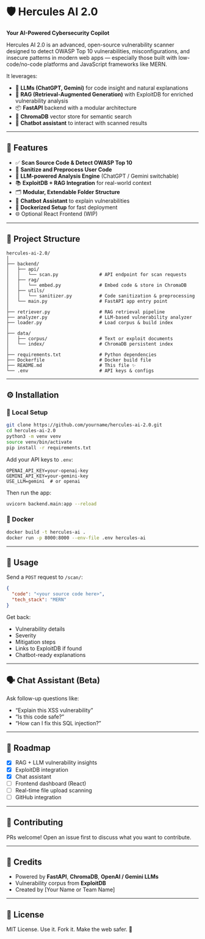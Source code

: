 # 🛡️ Hercules AI 2.0

**Your AI-Powered Cybersecurity Copilot**

Hercules AI 2.0 is an advanced, open-source vulnerability scanner designed to detect OWASP Top 10 vulnerabilities, misconfigurations, and insecure patterns in modern web apps — especially those built with low-code/no-code platforms and JavaScript frameworks like MERN.

It leverages:

- 🧠 **LLMs (ChatGPT, Gemini)** for code insight and natural explanations  
- 🔎 **RAG (Retrieval-Augmented Generation)** with ExploitDB for enriched vulnerability analysis  
- 📦 **FastAPI** backend with a modular architecture  
- 🧬 **ChromaDB** vector store for semantic search  
- 💬 **Chatbot assistant** to interact with scanned results

---

## 🚀 Features

- ✅ **Scan Source Code & Detect OWASP Top 10**
- 🔐 **Sanitize and Preprocess User Code**
- 🤖 **LLM-powered Analysis Engine** (ChatGPT / Gemini switchable)
- 📚 **ExploitDB + RAG Integration** for real-world context
- 🗂️ **Modular, Extendable Folder Structure**
- 🧠 **Chatbot Assistant** to explain vulnerabilities
- 🐳 **Dockerized Setup** for fast deployment
- 🌐 Optional React Frontend (WIP)

---

## 📁 Project Structure

```
hercules-ai-2.0/
│
├── backend/
│   ├── api/
│   │   └── scan.py               # API endpoint for scan requests
│   ├── rag/
│   │   └── embed.py              # Embed code & store in ChromaDB
│   ├── utils/
│   │   └── sanitizer.py          # Code sanitization & preprocessing
│   └── main.py                   # FastAPI app entry point
│
├── retriever.py                  # RAG retrieval pipeline
├── analyzer.py                   # LLM-based vulnerability analyzer
├── loader.py                     # Load corpus & build index
│
├── data/
│   ├── corpus/                   # Text or exploit documents
│   └── index/                    # ChromaDB persistent index
│
├── requirements.txt              # Python dependencies
├── Dockerfile                    # Docker build file
├── README.md                     # This file ✨
└── .env                          # API keys & configs
```

---

## ⚙️ Installation

### 🔧 Local Setup

```bash
git clone https://github.com/yourname/hercules-ai-2.0.git
cd hercules-ai-2.0
python3 -m venv venv
source venv/bin/activate
pip install -r requirements.txt
```

Add your API keys to `.env`:

```env
OPENAI_API_KEY=your-openai-key
GEMINI_API_KEY=your-gemini-key
USE_LLM=gemini  # or openai
```

Then run the app:

```bash
uvicorn backend.main:app --reload
```

### 🐳 Docker

```bash
docker build -t hercules-ai .
docker run -p 8000:8000 --env-file .env hercules-ai
```

---

## 🧪 Usage

Send a `POST` request to `/scan/`:

```json
{
  "code": "<your source code here>",
  "tech_stack": "MERN"
}
```

Get back:

- Vulnerability details
- Severity
- Mitigation steps
- Links to ExploitDB if found
- Chatbot-ready explanations

---

## 🗣️ Chat Assistant (Beta)

Ask follow-up questions like:

- “Explain this XSS vulnerability”
- “Is this code safe?”
- “How can I fix this SQL injection?”

---

## 📌 Roadmap

- [x] RAG + LLM vulnerability insights  
- [x] ExploitDB integration  
- [x] Chat assistant  
- [ ] Frontend dashboard (React)  
- [ ] Real-time file upload scanning  
- [ ] GitHub integration

---

## 🤝 Contributing

PRs welcome! Open an issue first to discuss what you want to contribute.

---

## 🧠 Credits

- Powered by **FastAPI**, **ChromaDB**, **OpenAI / Gemini LLMs**  
- Vulnerability corpus from **ExploitDB**  
- Created by [Your Name or Team Name]

---

## 📜 License

MIT License. Use it. Fork it. Make the web safer. 🔐
